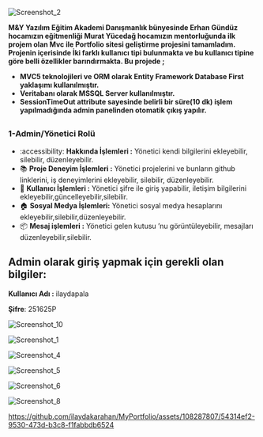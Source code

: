 
![Screenshot_2](https://github.com/ilaydakarahan/MyPortfolio/assets/108287807/55de8947-7a70-45aa-a149-e1f8aa6d410e)

<b>M&Y Yazılım Eğitim Akademi Danışmanlık bünyesinde Erhan Gündüz hocamızın eğitmenliği Murat Yücedağ hocamızın mentorluğunda ilk projem olan Mvc ile Portfolio sitesi geliştirme projesini tamamladım. Projenin içerisinde İki farklı kullanıcı tipi bulunmakta ve bu kullanıcı tipine göre belli özellikler barındırmakta.
Bu projede ;
* MVC5 teknolojileri ve ORM olarak Entity Framework Database First yaklaşımı kullanılmıştır.
* Veritabanı olarak MSSQL Server kullanılmıştır. 
* SessionTimeOut attribute sayesinde belirli bir süre(10 dk) işlem yapılmadığında admin panelinden otomatik çıkış yapılır.</b>
##

### 1-Admin/Yönetici Rolü 

* :accessibility: ​**Hakkında İşlemleri :** Yönetici kendi bilgilerini ekleyebilir, silebilir, düzenleyebilir.
* 📚 **Proje Deneyim İşlemleri :** Yönetici projelerini ve bunların github linklerini, iş deneyimlerini ekleyebilir, silebilir, düzenleyebilir.
* :man: **Kullanıcı İşlemleri :** Yönetici  şifre ile giriş yapabilir, iletişim bilgilerini ekleyebilir,güncelleyebilir,silebilir.
* :house: **Sosyal Medya İşlemleri:** Yönetici sosyal medya hesaplarını ekleyebilir,silebilir,düzenleyebilir.
* :package:  **Mesaj işlemleri :** Yönetici  gelen kutusu ’nu görüntüleyebilir, mesajları düzenleyebilir,silebilir.


 ## Admin olarak giriş yapmak için gerekli olan bilgiler: 

  **Kullanıcı Adı :** ilaydapala

  **Şifre**: 251625P

  ![Screenshot_10](https://github.com/ilaydakarahan/MyPortfolio/assets/108287807/ec51475f-fe3a-4512-8c9a-736153b1858e)

  ![Screenshot_1](https://github.com/ilaydakarahan/MyPortfolio/assets/108287807/3ac68003-c8f1-470c-9cec-284b68d46d40)

  ![Screenshot_4](https://github.com/ilaydakarahan/MyPortfolio/assets/108287807/886c05f5-fd7f-496c-9877-d6a3e27d4b82)

  ![Screenshot_5](https://github.com/ilaydakarahan/MyPortfolio/assets/108287807/0a678e5a-3702-4beb-890e-a39013e7320f)

  ![Screenshot_6](https://github.com/ilaydakarahan/MyPortfolio/assets/108287807/bc6f49a9-1d2e-4d99-a7eb-76c6f6c818f7)

  ![Screenshot_8](https://github.com/ilaydakarahan/MyPortfolio/assets/108287807/9aac2cbe-f87a-470a-86b2-9814d8b2f593)

  

  https://github.com/ilaydakarahan/MyPortfolio/assets/108287807/54314ef2-9530-473d-b3c8-f1fabbdb6524



  
